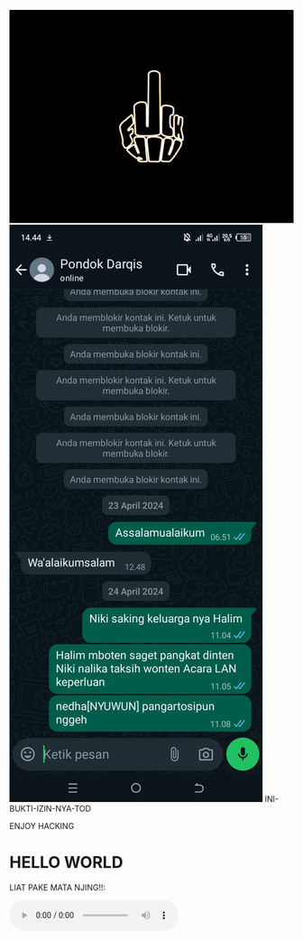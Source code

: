 ![alt text](https://github.com/BOGpln/INI-BUKTI-IZIN-NYA-TOD-/blob/main/GIF-240220_075007.gif?raw=true)
![alt text](https://github.com/BOGpln/INI-BUKTI-IZIN-NYA-TOD-/blob/main/Screenshot_20240504-144454.jpg)
INI-BUKTI-IZIN-NYA-TOD
<html lang="en">
<head>
  <meta charset="UTF-8">
  ENJOY HACKING 
</head>
<body>
  <h1>HELLO WORLD</h1>
  <p>LIAT PAKE MATA NJING!!:</p>
  <audio controls>
  <audio src="https://github.com/BOGpln/INI-BUKTI-IZIN-NYA-TOD-/blob/main/Alan%20Walker%20Alone%20Lyrics.mp3" type="audio/mp3"
<html>
<head></head>
